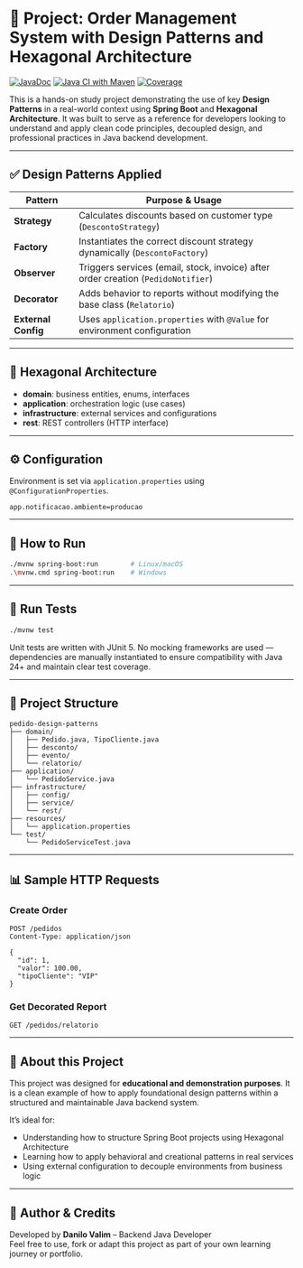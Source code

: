 
# 🧠 Project: Order Management System with Design Patterns and Hexagonal Architecture

[![JavaDoc](https://img.shields.io/badge/docs-javadoc-blue.svg)](https://h2danilo.github.io/exemplos-design-patterns/)
[![Java CI with Maven](https://github.com/h2danilo/exemplos-design-patterns/actions/workflows/build.yml/badge.svg)](https://github.com/h2danilo/exemplos-design-patterns/actions/workflows/build.yml)
[![Coverage](https://codecov.io/gh/h2danilo/exemplos-design-patterns/branch/main/graph/badge.svg?token=TOKEN_AQUI)](https://codecov.io/gh/h2danilo/exemplos-design-patterns)

This is a hands-on study project demonstrating the use of key **Design Patterns** in a real-world context using **Spring Boot** and **Hexagonal Architecture**. It was built to serve as a reference for developers looking to understand and apply clean code principles, decoupled design, and professional practices in Java backend development.

---

## ✅ Design Patterns Applied

| Pattern            | Purpose & Usage                                                                 |
|--------------------|----------------------------------------------------------------------------------|
| **Strategy**        | Calculates discounts based on customer type (`DescontoStrategy`)               |
| **Factory**         | Instantiates the correct discount strategy dynamically (`DescontoFactory`)     |
| **Observer**        | Triggers services (email, stock, invoice) after order creation (`PedidoNotifier`) |
| **Decorator**       | Adds behavior to reports without modifying the base class (`Relatorio`)         |
| **External Config** | Uses `application.properties` with `@Value` for environment configuration       |

---

## 🧱 Hexagonal Architecture

- **domain**: business entities, enums, interfaces
- **application**: orchestration logic (use cases)
- **infrastructure**: external services and configurations
- **rest**: REST controllers (HTTP interface)

---

## ⚙️ Configuration

Environment is set via `application.properties` using `@ConfigurationProperties`.

```properties
app.notificacao.ambiente=producao
```

---
## 🚀 How to Run

```bash
./mvnw spring-boot:run        # Linux/macOS
.\mvnw.cmd spring-boot:run    # Windows
```

---

## 🧪 Run Tests

```bash
./mvnw test
```

Unit tests are written with JUnit 5. No mocking frameworks are used — dependencies are manually instantiated to ensure compatibility with Java 24+ and maintain clear test coverage.

---

## 📁 Project Structure

```
pedido-design-patterns
├── domain/
│   ├── Pedido.java, TipoCliente.java
│   ├── desconto/
│   ├── evento/
│   └── relatorio/
├── application/
│   └── PedidoService.java
├── infrastructure/
│   ├── config/
│   ├── service/
│   └── rest/
├── resources/
│   └── application.properties
└── test/
    └── PedidoServiceTest.java
```

---

## 📊 Sample HTTP Requests

### Create Order

```http
POST /pedidos
Content-Type: application/json

{
  "id": 1,
  "valor": 100.00,
  "tipoCliente": "VIP"
}
```

### Get Decorated Report

```http
GET /pedidos/relatorio
```

---

## 📌 About this Project

This project was designed for **educational and demonstration purposes**. It is a clean example of how to apply foundational design patterns within a structured and maintainable Java backend system.

It’s ideal for:
- Understanding how to structure Spring Boot projects using Hexagonal Architecture
- Learning how to apply behavioral and creational patterns in real services
- Using external configuration to decouple environments from business logic

---

## 🧠 Author & Credits

Developed by **Danilo Valim** – Backend Java Developer  
Feel free to use, fork or adapt this project as part of your own learning journey or portfolio.

